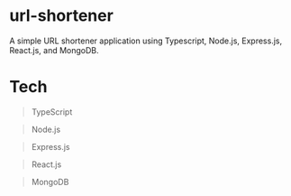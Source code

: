 # url-shortener
A simple URL shortener application using Typescript, Node.js, Express.js, React.js, and MongoDB.

# Tech
> TypeScript

> Node.js

> Express.js

> React.js

> MongoDB
